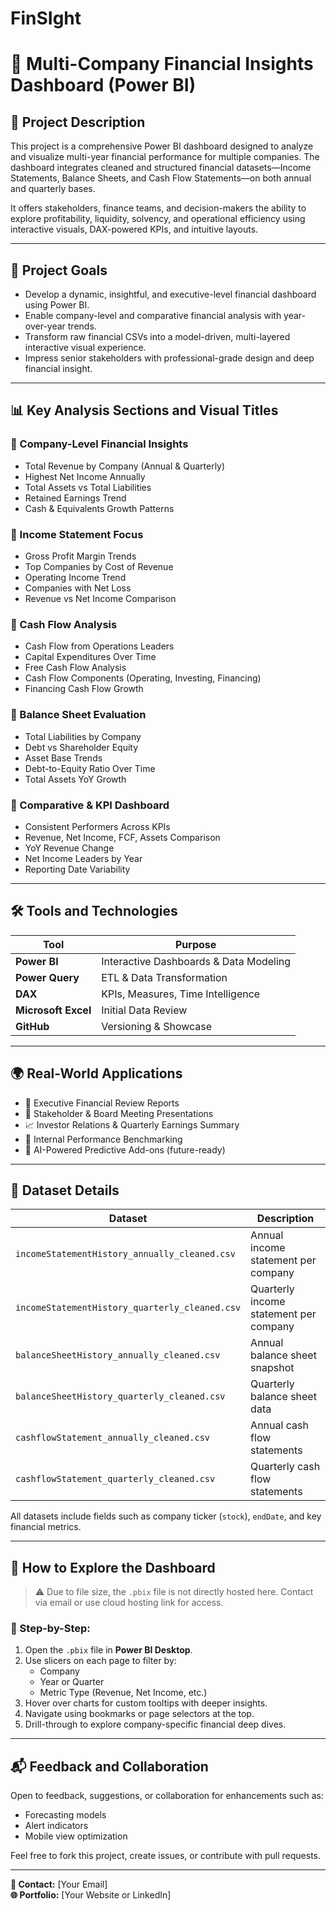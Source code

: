 # FinSIght
# 💼 Multi-Company Financial Insights Dashboard (Power BI)

## 📌 Project Description
This project is a comprehensive Power BI dashboard designed to analyze and visualize multi-year financial performance for multiple companies. The dashboard integrates cleaned and structured financial datasets—Income Statements, Balance Sheets, and Cash Flow Statements—on both annual and quarterly bases. 

It offers stakeholders, finance teams, and decision-makers the ability to explore profitability, liquidity, solvency, and operational efficiency using interactive visuals, DAX-powered KPIs, and intuitive layouts.

---

## 🎯 Project Goals

- Develop a dynamic, insightful, and executive-level financial dashboard using Power BI.
- Enable company-level and comparative financial analysis with year-over-year trends.
- Transform raw financial CSVs into a model-driven, multi-layered interactive visual experience.
- Impress senior stakeholders with professional-grade design and deep financial insight.

---

## 📊 Key Analysis Sections and Visual Titles

### 🔹 Company-Level Financial Insights
- Total Revenue by Company (Annual & Quarterly)
- Highest Net Income Annually
- Total Assets vs Total Liabilities
- Retained Earnings Trend
- Cash & Equivalents Growth Patterns

### 🔹 Income Statement Focus
- Gross Profit Margin Trends
- Top Companies by Cost of Revenue
- Operating Income Trend
- Companies with Net Loss
- Revenue vs Net Income Comparison

### 🔹 Cash Flow Analysis
- Cash Flow from Operations Leaders
- Capital Expenditures Over Time
- Free Cash Flow Analysis
- Cash Flow Components (Operating, Investing, Financing)
- Financing Cash Flow Growth

### 🔹 Balance Sheet Evaluation
- Total Liabilities by Company
- Debt vs Shareholder Equity
- Asset Base Trends
- Debt-to-Equity Ratio Over Time
- Total Assets YoY Growth

### 🔹 Comparative & KPI Dashboard
- Consistent Performers Across KPIs
- Revenue, Net Income, FCF, Assets Comparison
- YoY Revenue Change
- Net Income Leaders by Year
- Reporting Date Variability

---

## 🛠️ Tools and Technologies

| Tool | Purpose |
|------|---------|
| **Power BI** | Interactive Dashboards & Data Modeling |
| **Power Query** | ETL & Data Transformation |
| **DAX** | KPIs, Measures, Time Intelligence |
| **Microsoft Excel** | Initial Data Review |
| **GitHub** | Versioning & Showcase |

---

## 🌍 Real-World Applications

- 🔎 Executive Financial Review Reports
- 💼 Stakeholder & Board Meeting Presentations
- 📈 Investor Relations & Quarterly Earnings Summary
- 🧮 Internal Performance Benchmarking
- 🧠 AI-Powered Predictive Add-ons (future-ready)

---

## 📂 Dataset Details

| Dataset | Description |
|---------|-------------|
| `incomeStatementHistory_annually_cleaned.csv` | Annual income statement per company |
| `incomeStatementHistory_quarterly_cleaned.csv` | Quarterly income statement per company |
| `balanceSheetHistory_annually_cleaned.csv` | Annual balance sheet snapshot |
| `balanceSheetHistory_quarterly_cleaned.csv` | Quarterly balance sheet data |
| `cashflowStatement_annually_cleaned.csv` | Annual cash flow statements |
| `cashflowStatement_quarterly_cleaned.csv` | Quarterly cash flow statements |

All datasets include fields such as company ticker (`stock`), `endDate`, and key financial metrics.

---

## 📎 How to Explore the Dashboard

> ⚠️ Due to file size, the `.pbix` file is not directly hosted here. Contact via email or use cloud hosting link for access.

### 🔧 Step-by-Step:
1. Open the `.pbix` file in **Power BI Desktop**.
2. Use slicers on each page to filter by:
   - Company
   - Year or Quarter
   - Metric Type (Revenue, Net Income, etc.)
3. Hover over charts for custom tooltips with deeper insights.
4. Navigate using bookmarks or page selectors at the top.
5. Drill-through to explore company-specific financial deep dives.

---

## 📬 Feedback and Collaboration

Open to feedback, suggestions, or collaboration for enhancements such as:
- Forecasting models
- Alert indicators
- Mobile view optimization

Feel free to fork this project, create issues, or contribute with pull requests.

---

**📧 Contact:** [Your Email]  
**🌐 Portfolio:** [Your Website or LinkedIn]  
